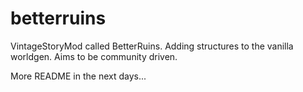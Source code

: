 # betterruins
VintageStoryMod called BetterRuins. Adding structures to the vanilla worldgen. Aims to be community driven.

More README in the next days...
